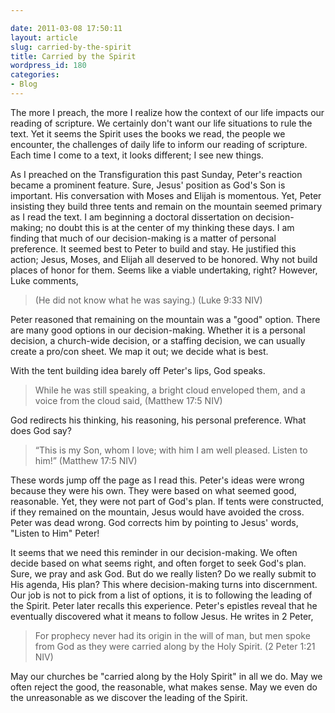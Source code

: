 ```yaml
---

date: 2011-03-08 17:50:11
layout: article
slug: carried-by-the-spirit
title: Carried by the Spirit
wordpress_id: 180
categories:
- Blog
---
```


The more I preach, the more I realize how the context of our life impacts our reading of scripture. We certainly don't want our life situations to rule the text. Yet it seems the Spirit uses the books we read, the people we encounter, the challenges of daily life to inform our reading of scripture. Each time I come to a text, it looks different; I see new things. 

As I preached on the Transfiguration this past Sunday, Peter's reaction became a prominent feature. Sure, Jesus' position as God's Son is important. His conversation with Moses and Elijah is momentous. Yet, Peter insisting they build three tents and remain on the mountain seemed primary as I read the text. I am beginning a doctoral dissertation on decision-making; no doubt this is at the center of my thinking these days. I am finding that much of our decision-making is a matter of personal preference. It seemed best to Peter to build and stay. He justified this action; Jesus, Moses, and Elijah all deserved to be honored. Why not build places of honor for them. Seems like a viable undertaking, right? However, Luke comments,

>(He did not know what he was saying.)  (Luke 9:33 NIV)

Peter reasoned that remaining on the mountain was a "good" option. There are many good options in our decision-making. Whether it is a personal decision, a church-wide decision, or a staffing decision, we can usually create a pro/con sheet. We map it out; we decide what is best.

With the tent building idea barely off Peter's lips, God speaks. 

> While he was still speaking, a bright cloud enveloped them, and a voice from the cloud said, (Matthew 17:5 NIV)

God redirects his thinking, his reasoning, his personal preference. What does God say?

>“This is my Son, whom I love; with him I am well pleased. Listen to him!”  (Matthew 17:5 NIV)

These words jump off the page as I read this. Peter's ideas were wrong because they were his own. They were based on what seemed good, reasonable. Yet, they were not part of God's plan. If tents were constructed, if they remained on the mountain, Jesus would have avoided the cross. Peter was dead wrong. God corrects him by pointing to Jesus' words, "Listen to Him" Peter!

It seems that we need this reminder in our decision-making. We often decide based on what seems right, and often forget to seek God's plan. Sure, we pray and ask God. But do we really listen? Do we really submit to His agenda, His plan? This where decision-making turns into discernment. Our job is not to pick from a list of options, it is to following the leading of the Spirit. Peter later recalls this experience. Peter's epistles reveal that he eventually discovered what it means to follow Jesus. He writes in 2 Peter,

>For prophecy never had its origin in the will of man, but men spoke from God as they were carried along by the Holy Spirit.  (2 Peter 1:21 NIV)

May our churches be "carried along by the Holy Spirit" in all we do. May we often reject the good, the reasonable, what makes sense. May we even do the unreasonable as we discover the leading of the Spirit.
